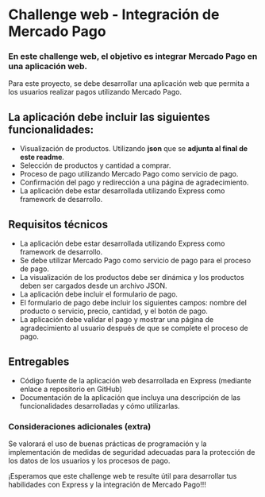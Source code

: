 # Challenge web - Integración de Mercado Pago

### En este challenge web, el objetivo es integrar Mercado Pago en una aplicación web.

Para este proyecto, se debe desarrollar una aplicación web que permita a los usuarios realizar pagos utilizando Mercado Pago.

## La aplicación debe incluir las siguientes funcionalidades:

- Visualización de productos. Utilizando **json** que se **adjunta al final de este readme**.
- Selección de productos y cantidad a comprar.
- Proceso de pago utilizando Mercado Pago como servicio de pago.
- Confirmación del pago y redirección a una página de agradecimiento.
- La aplicación debe estar desarrollada utilizando Express como framework de desarrollo.

## Requisitos técnicos

- La aplicación debe estar desarrollada utilizando Express como framework de desarrollo.
- Se debe utilizar Mercado Pago como servicio de pago para el proceso de pago.
- La visualización de los productos debe ser dinámica y los productos deben ser cargados desde un archivo JSON.
- La aplicación debe incluir el formulario de pago.
- El formulario de pago debe incluir los siguientes campos: nombre del producto o servicio, precio, cantidad, y el botón de pago.
- La aplicación debe validar el pago y mostrar una página de agradecimiento al usuario después de que se complete el proceso de pago.

## Entregables

- Código fuente de la aplicación web desarrollada en Express (mediante enlace a repositorio en GitHub)
- Documentación de la aplicación que incluya una descripción de las funcionalidades desarrolladas y cómo utilizarlas.

### Consideraciones adicionales (extra)

Se valorará el uso de buenas prácticas de programación y la implementación de medidas de seguridad adecuadas para la protección de los datos de los usuarios y los procesos de pago.

¡Esperamos que este challenge web te resulte útil para desarrollar tus habilidades con Express y la integración de Mercado Pago!!!
